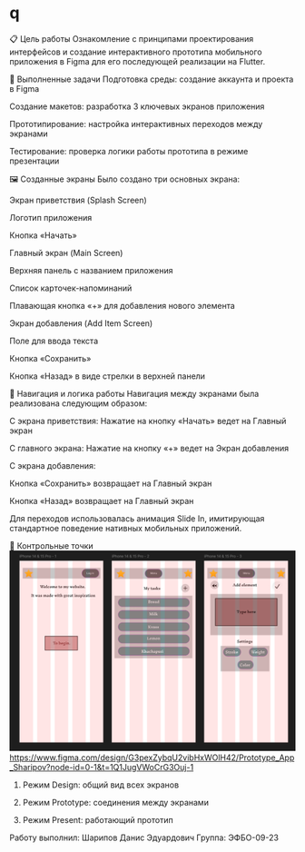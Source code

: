 # q
📋 Цель работы
Ознакомление с принципами проектирования интерфейсов и создание интерактивного прототипа мобильного приложения в Figma для его последующей реализации на Flutter.

🎯 Выполненные задачи
Подготовка среды: создание аккаунта и проекта в Figma

Создание макетов: разработка 3 ключевых экранов приложения

Прототипирование: настройка интерактивных переходов между экранами

Тестирование: проверка логики работы прототипа в режиме презентации

🖼️ Созданные экраны
Было создано три основных экрана:

Экран приветствия (Splash Screen)

Логотип приложения

Кнопка «Начать»

Главный экран (Main Screen)

Верхняя панель с названием приложения

Список карточек-напоминаний

Плавающая кнопка «+» для добавления нового элемента

Экран добавления (Add Item Screen)

Поле для ввода текста

Кнопка «Сохранить»

Кнопка «Назад» в виде стрелки в верхней панели

🔗 Навигация и логика работы
Навигация между экранами была реализована следующим образом:

С экрана приветствия: Нажатие на кнопку «Начать» ведет на Главный экран

С главного экрана: Нажатие на кнопку «+» ведет на Экран добавления

С экрана добавления:

Кнопка «Сохранить» возвращает на Главный экран

Кнопка «Назад» возвращает на Главный экран

Для переходов использовалась анимация Slide In, имитирующая стандартное поведение нативных мобильных приложений.

📸 Контрольные точки
![Design](screenshots/design_mode.png)
https://www.figma.com/design/G3pexZybqU2vibHxWOlH42/Prototype_App_Sharipov?node-id=0-1&t=1Q1JugVWoCrG3Ouj-1
1. Режим Design: общий вид всех экранов 

2. Режим Prototype: соединения между экранами

3. Режим Present: работающий прототип



Работу выполнил: Шарипов Данис Эдуардович
Группа: ЭФБО-09-23
